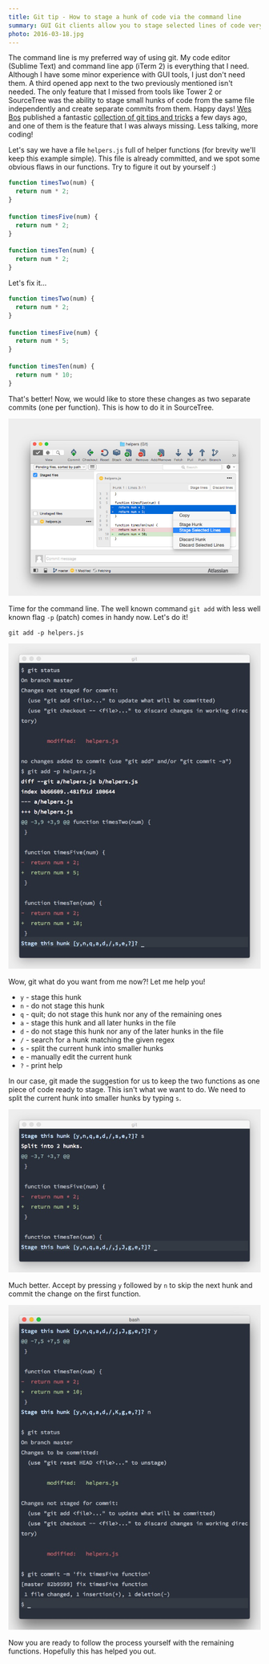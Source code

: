 ```yaml
---
title: Git tip - How to stage a hunk of code via the command line
summary: GUI Git clients allow you to stage selected lines of code very easily. You may not know that but doing this in the command line isn't much more difficult.
photo: 2016-03-18.jpg
---
```


The command line is my preferred way of using git. My code editor (Sublime Text) and command line app (iTerm 2) is everything that I need. Although I have some minor experience with GUI tools, I just don't need them. A third opened app next to the two previously mentioned isn't needed. The only feature that I missed from tools like Tower 2 or SourceTree was the ability to stage small hunks of code from the same file independently and create separate commits from them. Happy days! [Wes Bos](https://twitter.com/wesbos) published a fantastic [collection of git tips and tricks](http://wesbos.com/git-hot-tips/) a few days ago, and one of them is the feature that I was always missing. Less talking, more coding!

Let's say we have a file `helpers.js` full of helper functions (for brevity we'll keep this example simple). This file is already committed, and we spot some obvious flaws in our functions. Try to figure it out by yourself :)

```js
function timesTwo(num) {
  return num * 2;
}

function timesFive(num) {
  return num * 2;
}

function timesTen(num) {
  return num * 2;
}
```

Let's fix it...

```js
function timesTwo(num) {
  return num * 2;
}

function timesFive(num) {
  return num * 5;
}

function timesTen(num) {
  return num * 10;
}

```

That's better! Now, we would like to store these changes as two separate commits (one per function). This is how to do it in SourceTree.

![Staging a hunk of code in SourceTree](2016-03-18-1.jpg)

Time for the command line. The well known command `git add` with less well known flag `-p` (patch) comes in handy now. Let's do it!

```
git add -p helpers.js
```

![Staging a hunk of code in Command line](2016-03-18-2.jpg)

Wow, git what do you want from me now?! Let me help you!

- `y` - stage this hunk
- `n` - do not stage this hunk
- `q` - quit; do not stage this hunk nor any of the remaining ones
- `a` - stage this hunk and all later hunks in the file
- `d` - do not stage this hunk nor any of the later hunks in the file
- `/` - search for a hunk matching the given regex
- `s` - split the current hunk into smaller hunks
- `e` - manually edit the current hunk
- `?` - print help

In our case, git made the suggestion for us to keep the two functions as one piece of code ready to stage. This isn't what we want to do. We need to split the current hunk into smaller hunks by typing `s`.

![Split current hunk into smaller hunks in Git](2016-03-18-3.jpg)

Much better. Accept by pressing `y` followed by `n` to skip the next hunk and commit the change on the first function.

![Commit separate independent hunks of code in Git](2016-03-18-4.jpg)

Now you are ready to follow the process yourself with the remaining functions. Hopefully this has helped you out.
